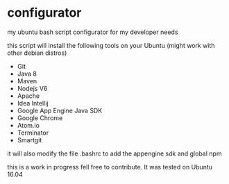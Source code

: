# configurator
my ubuntu bash script configurator for my developer needs

this script will install the following tools on your Ubuntu (might work with other debian distros)

+ Git
+ Java 8
+ Maven
+ Nodejs V6
+ Apache
+ Idea Intellij
+ Google App Engine Java SDK
+ Google Chrome
+ Atom.io
+ Terminator
+ Smartgit

it will also modify the file .bashrc to add the appengine sdk and global npm

this is a work in progress fell free to contribute. 
It was tested on Ubuntu 16.04
